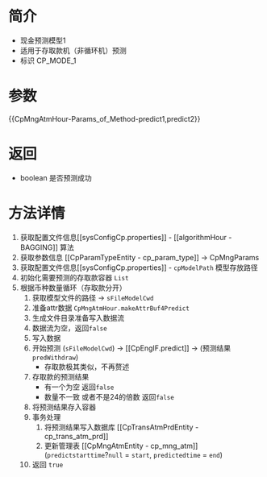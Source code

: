# 简介
- 现金预测模型1 
- 适用于存取款机（非循环机）预测
- 标识 CP_MODE_1 
# 参数
{{CpMngAtmHour-Params_of_Method-predict1,predict2}}
# 返回
- boolean 是否预测成功
# 方法详情
1. 获取配置文件信息[[sysConfigCp.properties]] - [[algorithmHour - BAGGING]] 算法
2. 获取参数信息 [[CpParamTypeEntity - cp_param_type]] -> CpMngParams
3. 获取配置文件信息[[sysConfigCp.properties]] - `cpModelPath` 模型存放路径
4. 初始化需要预测的存取款容器 `List`
5. 根据币种数量循环（存取款分开）
	1. 获取模型文件的路径 -> `sFileModelCwd`
	2. 准备attr数据 `CpMngAtmHour.makeAttrBuf4Predict`
	3. 生成文件目录准备写入数据流
	4. 数据流为空，返回`false`
	5. 写入数据
	6. 开始预测 (`sFileModelCwd`) -> [[CpEngIF.predict]] -> (预测结果 `predWithdraw`)
		- 存取款极其类似，不再赘述
	7. 存取款的预测结果 
		- 有一个为空 返回`false`
		- 数量不一致 或者不是24的倍数 返回`false`
	8. 将预测结果存入容器
	9. 事务处理
		1. 将预测结果写入数据库 [[CpTransAtmPrdEntity - cp_trans_atm_prd]]
		2. 更新管理表 [[CpMngAtmEntity - cp_mng_atm]] (`predictstarttime`?`null` = `start`, `predictedtime` = `end`)
	10. 返回 `true`